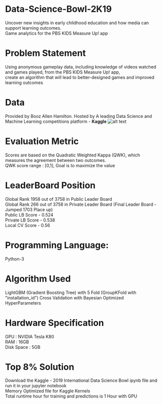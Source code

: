 # Data-Science-Bowl-2K19
Uncover new insights in early childhood education and how media can support learning outcomes.<br />
Game analytics for the PBS KIDS Measure Up! app

# Problem Statement
Using anonymous gameplay data, including knowledge of videos watched and games played, from the PBS KIDS Measure Up! app,<br />
create an algorithm that will lead to better-designed games and improved learning outcomes

# Data
Provided by Booz Allen Hamilton.
Hosted by A leading Data Science and Machine Learning competitions platform - **Kaggle**
![alt text](https://encrypted-tbn0.gstatic.com/images?q=tbn%3AANd9GcS5PQ_OWiFGx-jkAV_6Ti8bRBz0Z9DLDFIeHP6_YfPdqsTLyVns&usqp=CAU)


# Evaluation Metric
Scores are based on the Quadratic Weighted Kappa (QWK), which measures the agreement between two outcomes.<br />
QWK score range : [0,1], Goal is to maximize the value

# LeaderBoard Position
Global Rank 1958 out of 3758 in Public Leader Board<br />
Global Rank 266 out of 3758 in Private Leader Board (Final Leader Board - Jumped 1703 Place up)<br />
Public LB Score - 0.524<br />
Private LB Score - 0.538<br />
Local CV Score - 0.56

# Programming Language:
Python-3

# Algorithm Used
LightGBM (Gradient Boosting Tree) with 5 Fold (GroupKFold with "installation_id") Cross Validation with Bayesian Optimized HyperParameters

# Hardware Specification
GPU : NVIDIA Tesla K80<br />
RAM : 16GB<br />
Disk Space : 5GB<br />


# Top 8% Solution
Download the Kaggle - 2019 International Data Science Bowl ipynb file and run it in your jupyter notebook<br />
Memory Optimized file for Kaggle Kernels<br />
Total runtime hour for training and predictions is 1 Hour with GPU<br />

